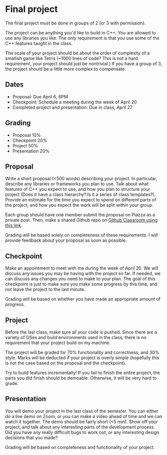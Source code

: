 # Final project

The final project must be done in groups of 2 (or 3 with permission).

The project can be anything you'd like to build in C++.
You are allowed to use any libraries you like.
The only requirement is that you use some of the C++ features taught in the class.

The scale of your project should be about the order of complexity of a smallish game like Tetris (~1000 lines of code? This is not a hard requirement, your project should just be nontrivial.)
If you have a group of 3, the project should be a little more complex to compensate.

## Dates

- Proposal: Due April 6, 6PM
- Checkpoint: Schedule a meeting during the week of April 20
- Completed project and presentation: Due in class, April 27

## Grading

- Proposal 10%
- Checkpoint 20%
- Project 50%
- Presentation 20%

## Proposal

Write a short proposal (<500 words) describing your project.
In particular, describe any libraries or frameworks you plan to use.
Talk about what features of C++ you expect to use, and how you plan to structure your project (Does it have a class hierarchy? Is it a series of class templates?).
Provide an estimate for the time you expect to spend on different parts of the project, and how you expect the work will be split within your group.

Each group should have one member submit the proposal on Piazza as a private post.
Then, make a shared Github repo on [Github Classroom using this link](https://classroom.github.com/g/vc0UKnW2).

Grading will be based solely on completeness of these requirements.
I will provide feedback about your proposal as soon as possible.

## Checkpoint

Make an appointment to meet with me during the week of April 20.
We will discuss any issues you may be having with the project so far.
If needed, we can discuss any changes you need to make to your plan.
The goal of this checkpoint is just to make sure you make some progress by this time, and not leave the project to the last minute.

Grading will be based on whether you have made an appropriate amount of progress.

## Project

Before the last class, make sure all your code is pushed.
Since there are a variety of OSes and build environments used in the class, there is no requirement that your project build on my machine.

The project will be graded for 70% functionality and correctness, and 30% style.
Marks will be deducted if your project is overly simple (hopefully this is not the case based on the proposal and the checkpoint).

Try to build features incrementally!
If you fail to finish the entire project, the parts you did finish should be demoable.
Otherwise, it will be very hard to grade.

## Presentation

You will demo your project in the last class of the semester.
You can either do a live demo on Zoom, or you can make a video ahead of time and we can watch it together.
The demo should be fairly short (<5 min).
Show off your project, and talk about any interesting parts of the development process.
Did you have any really difficult bugs to work out, or any interesting design decisions that you made?

Grading will be based on completeness and functionality of your project.
